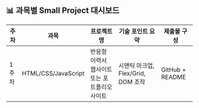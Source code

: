 ## 📊 과목별 Small Project 대시보드

| 주차      | 과목                  | 프로젝트명           | 기술 포인트 요약                           | 제출물 구성                    |
| ------- | ------------------- | --------------- | ----------------------------------- | ------------------------- |
| 1주차     | HTML/CSS/JavaScript | 반응형 이력서 웹사이트 또는 포트폴리오 사이트  | 시맨틱 마크업, Flex/Grid, DOM 조작          | GitHub + README    |
